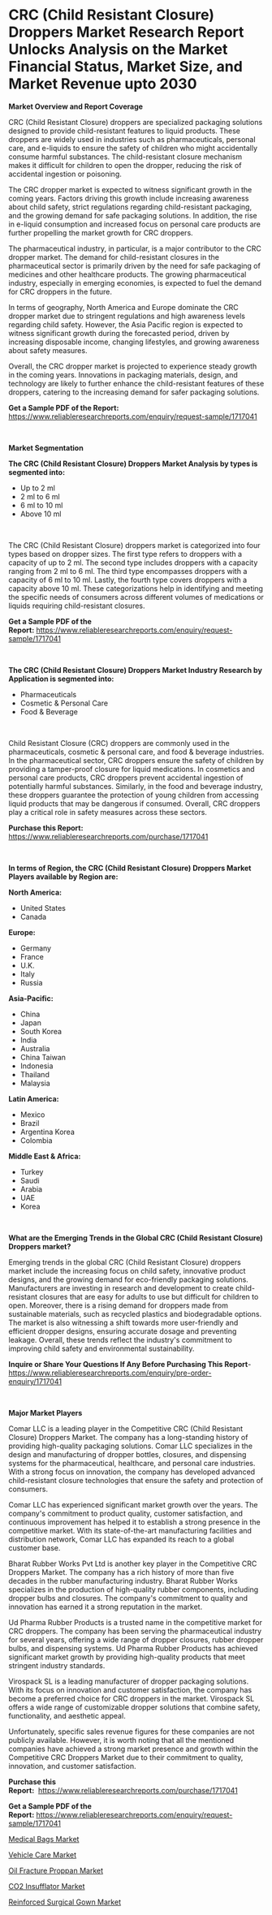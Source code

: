 <p><h1>CRC (Child Resistant Closure) Droppers Market Research Report Unlocks Analysis on the Market Financial Status, Market Size, and Market Revenue upto 2030</h1></p><p><strong>Market Overview and Report Coverage</strong></p>
<p><p>CRC (Child Resistant Closure) droppers are specialized packaging solutions designed to provide child-resistant features to liquid products. These droppers are widely used in industries such as pharmaceuticals, personal care, and e-liquids to ensure the safety of children who might accidentally consume harmful substances. The child-resistant closure mechanism makes it difficult for children to open the dropper, reducing the risk of accidental ingestion or poisoning.</p><p>The CRC dropper market is expected to witness significant growth in the coming years. Factors driving this growth include increasing awareness about child safety, strict regulations regarding child-resistant packaging, and the growing demand for safe packaging solutions. In addition, the rise in e-liquid consumption and increased focus on personal care products are further propelling the market growth for CRC droppers.</p><p>The pharmaceutical industry, in particular, is a major contributor to the CRC dropper market. The demand for child-resistant closures in the pharmaceutical sector is primarily driven by the need for safe packaging of medicines and other healthcare products. The growing pharmaceutical industry, especially in emerging economies, is expected to fuel the demand for CRC droppers in the future.</p><p>In terms of geography, North America and Europe dominate the CRC dropper market due to stringent regulations and high awareness levels regarding child safety. However, the Asia Pacific region is expected to witness significant growth during the forecasted period, driven by increasing disposable income, changing lifestyles, and growing awareness about safety measures.</p><p>Overall, the CRC dropper market is projected to experience steady growth in the coming years. Innovations in packaging materials, design, and technology are likely to further enhance the child-resistant features of these droppers, catering to the increasing demand for safer packaging solutions.</p></p>
<p><strong>Get a Sample PDF of the Report:</strong> <a href="https://www.reliableresearchreports.com/enquiry/request-sample/1717041">https://www.reliableresearchreports.com/enquiry/request-sample/1717041</a></p>
<p>&nbsp;</p>
<p><strong>Market Segmentation</strong></p>
<p><strong>The CRC (Child Resistant Closure) Droppers Market Analysis by types is segmented into:</strong></p>
<p><ul><li>Up to 2 ml</li><li>2 ml to 6 ml</li><li>6 ml to 10 ml</li><li>Above 10 ml</li></ul></p>
<p>&nbsp;</p>
<p><p>The CRC (Child Resistant Closure) droppers market is categorized into four types based on dropper sizes. The first type refers to droppers with a capacity of up to 2 ml. The second type includes droppers with a capacity ranging from 2 ml to 6 ml. The third type encompasses droppers with a capacity of 6 ml to 10 ml. Lastly, the fourth type covers droppers with a capacity above 10 ml. These categorizations help in identifying and meeting the specific needs of consumers across different volumes of medications or liquids requiring child-resistant closures.</p></p>
<p><strong>Get a Sample PDF of the Report:</strong>&nbsp;<a href="https://www.reliableresearchreports.com/enquiry/request-sample/1717041">https://www.reliableresearchreports.com/enquiry/request-sample/1717041</a></p>
<p>&nbsp;</p>
<p><strong>The CRC (Child Resistant Closure) Droppers Market Industry Research by Application is segmented into:</strong></p>
<p><ul><li>Pharmaceuticals</li><li>Cosmetic & Personal Care</li><li>Food & Beverage</li></ul></p>
<p>&nbsp;</p>
<p><p>Child Resistant Closure (CRC) droppers are commonly used in the pharmaceuticals, cosmetic & personal care, and food & beverage industries. In the pharmaceutical sector, CRC droppers ensure the safety of children by providing a tamper-proof closure for liquid medications. In cosmetics and personal care products, CRC droppers prevent accidental ingestion of potentially harmful substances. Similarly, in the food and beverage industry, these droppers guarantee the protection of young children from accessing liquid products that may be dangerous if consumed. Overall, CRC droppers play a critical role in safety measures across these sectors.</p></p>
<p><strong>Purchase this Report:</strong>&nbsp; <a href="https://www.reliableresearchreports.com/purchase/1717041">https://www.reliableresearchreports.com/purchase/1717041</a></p>
<p>&nbsp;</p>
<p><strong>In terms of Region, the CRC (Child Resistant Closure) Droppers Market Players available by Region are:</strong></p>
<p>
    <p> <strong> North America: </strong>
        <ul>
            <li>United States</li>
            <li>Canada</li>
        </ul>
        </p> 
    <p> <strong> Europe: </strong>
        <ul>
            <li>Germany</li>
            <li>France</li>
            <li>U.K.</li>
            <li>Italy</li>
            <li>Russia</li>
        </ul>
        </p> 
    <p> <strong> Asia-Pacific: </strong>
        <ul>
            <li>China</li>
            <li>Japan</li>
            <li>South Korea</li>
            <li>India</li>
            <li>Australia</li>
            <li>China Taiwan</li>
            <li>Indonesia</li>
            <li>Thailand</li>
            <li>Malaysia</li>
        </ul>
        </p> 
    <p> <strong> Latin America: </strong>
        <ul>
            <li>Mexico</li>
            <li>Brazil</li>
            <li>Argentina Korea</li>
            <li>Colombia</li>
        </ul>
        </p> 
    <p> <strong> Middle East & Africa: </strong>
        <ul>
            <li>Turkey</li>
            <li>Saudi</li>
            <li>Arabia</li>
            <li>UAE</li>
            <li>Korea</li>
        </ul>
    </p>
    </p>
<p>&nbsp;</p>
<p><strong>What are the Emerging Trends in the Global CRC (Child Resistant Closure) Droppers market?</strong></p>
<p><p>Emerging trends in the global CRC (Child Resistant Closure) droppers market include the increasing focus on child safety, innovative product designs, and the growing demand for eco-friendly packaging solutions. Manufacturers are investing in research and development to create child-resistant closures that are easy for adults to use but difficult for children to open. Moreover, there is a rising demand for droppers made from sustainable materials, such as recycled plastics and biodegradable options. The market is also witnessing a shift towards more user-friendly and efficient dropper designs, ensuring accurate dosage and preventing leakage. Overall, these trends reflect the industry's commitment to improving child safety and environmental sustainability.</p></p>
<p><strong>Inquire or Share Your Questions If Any Before Purchasing This Report</strong>- <a href="https://www.reliableresearchreports.com/enquiry/pre-order-enquiry/1717041">https://www.reliableresearchreports.com/enquiry/pre-order-enquiry/1717041</a></p>
<p>&nbsp;</p>
<p><strong>Major Market Players</strong></p>
<p><p>Comar LLC is a leading player in the Competitive CRC (Child Resistant Closure) Droppers Market. The company has a long-standing history of providing high-quality packaging solutions. Comar LLC specializes in the design and manufacturing of dropper bottles, closures, and dispensing systems for the pharmaceutical, healthcare, and personal care industries. With a strong focus on innovation, the company has developed advanced child-resistant closure technologies that ensure the safety and protection of consumers.</p><p>Comar LLC has experienced significant market growth over the years. The company's commitment to product quality, customer satisfaction, and continuous improvement has helped it to establish a strong presence in the competitive market. With its state-of-the-art manufacturing facilities and distribution network, Comar LLC has expanded its reach to a global customer base.</p><p>Bharat Rubber Works Pvt Ltd is another key player in the Competitive CRC Droppers Market. The company has a rich history of more than five decades in the rubber manufacturing industry. Bharat Rubber Works specializes in the production of high-quality rubber components, including dropper bulbs and closures. The company's commitment to quality and innovation has earned it a strong reputation in the market.</p><p>Ud Pharma Rubber Products is a trusted name in the competitive market for CRC droppers. The company has been serving the pharmaceutical industry for several years, offering a wide range of dropper closures, rubber dropper bulbs, and dispensing systems. Ud Pharma Rubber Products has achieved significant market growth by providing high-quality products that meet stringent industry standards.</p><p>Virospack SL is a leading manufacturer of dropper packaging solutions. With its focus on innovation and customer satisfaction, the company has become a preferred choice for CRC droppers in the market. Virospack SL offers a wide range of customizable dropper solutions that combine safety, functionality, and aesthetic appeal.</p><p>Unfortunately, specific sales revenue figures for these companies are not publicly available. However, it is worth noting that all the mentioned companies have achieved a strong market presence and growth within the Competitive CRC Droppers Market due to their commitment to quality, innovation, and customer satisfaction.</p></p>
<p><strong>Purchase this Report:</strong>&nbsp;&nbsp;<a href="https://www.reliableresearchreports.com/purchase/1717041">https://www.reliableresearchreports.com/purchase/1717041</a></p>
<p></p>
<p><strong>Get a Sample PDF of the Report:</strong>&nbsp;<a href="https://www.reliableresearchreports.com/enquiry/request-sample/1717041">https://www.reliableresearchreports.com/enquiry/request-sample/1717041</a></p>
<p><p><a href="https://github.com/kholmovskayalyudmila/Market-Research-Report-List-1/blob/main/medical-bags-market.md">Medical Bags Market</a></p><p><a href="https://medium.com/@carolhunter1939/vehicle-care-market-furnishes-information-on-market-share-market-trends-and-market-growth-ac275e3d5372">Vehicle Care Market</a></p><p><a href="https://medium.com/@donnakelly19891/oil-fracture-proppan-nbsp-market-focuses-on-market-share-size-and-projected-forecast-till-2030-402d385de57f">Oil Fracture Proppan Market</a></p><p><a href="https://www.linkedin.com/pulse/decoding-co2-insufflator-market-deep-dive-latest-e5usf/">CO2 Insufflator Market</a></p><p><a href="https://www.linkedin.com/pulse/reinforced-surgical-gown-market-share-amp-new-trends-analysis-hawef/">Reinforced Surgical Gown Market</a></p></p>